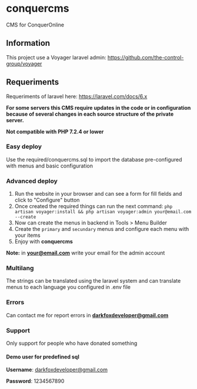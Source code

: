 # conquercms
CMS for ConquerOnline

## Information
This project use a Voyager laravel admin: https://github.com/the-control-group/voyager

## Requeriments
Requeriments of laravel here: https://laravel.com/docs/6.x

**For some servers this CMS require updates in the code or in configuration because of several changes in each source structure of the private server.**

**Not compatible with PHP 7.2.4 or lower**

### Easy deploy
Use the required/conquercms.sql to import the database pre-configured with menus and basic configuration

### Advanced deploy
1. Run the website in your browser and can see a form for fill fields and click to "Configure" button
2. Once created the required things can run the next command: `php artisan voyager:install && php artisan voyager:admin your@email.com --create`
3. Now can create the menus in backend in Tools > Menu Builder
4. Create the `primary` and `secundary` menus and configure each menu with your items
5. Enjoy with **conquercms**

**Note:** in **your@email.com** write your email for the admin account

### Multilang
The strings can be translated using the laravel system and can translate menus to each language you configured in .env file
 
### Errors
Can contact me for report errors in **darkfoxdeveloper@gmail.com**

### Support
Only support for people who have donated something
 
#### Demo user for predefined sql
**Username**: darkfoxdeveloper@gmail.com

**Password**: 1234567890